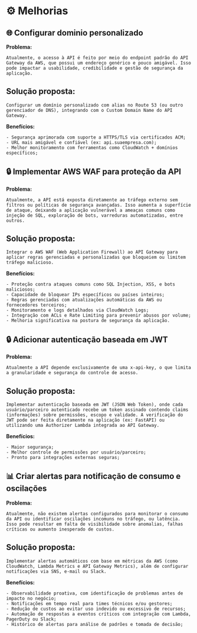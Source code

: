 # ⚙️ Melhorias

## 🌐 Configurar dominio personalizado

**Problema:** 
```
Atualmente, o acesso à API é feito por meio do endpoint padrão do API Gateway da AWS, que possui um endereço genérico e pouco amigável. Isso pode impactar a usabilidade, credibilidade e gestão de segurança da aplicação.
```

## Solução proposta:
```
Configurar um domínio personalizado com alias no Route 53 (ou outro gerenciador de DNS), integrando com o Custom Domain Name do API Gateway.
```

**Benefícios:** 
```
- Segurança aprimorada com suporte a HTTPS/TLS via certificados ACM;
- URL mais amigável e confiável (ex: api.suaempresa.com);
- Melhor monitoramento com ferramentas como CloudWatch + domínios específicos;
```

## 🔒 Implementar AWS WAF para proteção da API

**Problema:** 
```
Atualmente, a API está exposta diretamente ao tráfego externo sem filtros ou políticas de segurança avançadas. Isso aumenta a superfície de ataque, deixando a aplicação vulnerável a ameaças comuns como injeção de SQL, exploração de bots, varreduras automatizadas, entre outros.
```

## Solução proposta:
```
Integrar o AWS WAF (Web Application Firewall) ao API Gateway para aplicar regras gerenciadas e personalizadas que bloqueiem ou limitem tráfego malicioso.
```

**Benefícios:** 
```
- Proteção contra ataques comuns como SQL Injection, XSS, e bots maliciosos;
- Capacidade de bloquear IPs específicos ou países inteiros;
- Regras gerenciadas com atualizações automáticas da AWS ou fornecedores terceiros;
- Monitoramento e logs detalhados via CloudWatch Logs;
- Integração com ACLs e Rate Limiting para prevenir abusos por volume;
- Melhoria significativa na postura de segurança da aplicação.
```

## 🔒 Adicionar autenticação baseada em JWT

**Problema:** 
```
Atualmente a API depende exclusivamente de uma x-api-key, o que limita a granularidade e segurança do controle de acesso.
```

## Solução proposta:
```
Implementar autenticação baseada em JWT (JSON Web Token), onde cada usuário/parceiro autenticado recebe um token assinado contendo claims (informações) sobre permissões, escopo e validade. A verificação do JWT pode ser feita diretamente na aplicação (ex: FastAPI) ou utilizando uma Authorizer Lambda integrada ao API Gateway.

```

**Benefícios:** 
```
- Maior segurança;
- Melhor controle de permissões por usuário/parceiro;
- Pronto para integrações externas seguras;
```

## 📊 Criar alertas para notificação de consumo e oscilações

**Problema:** 
```
Atualmente, não existem alertas configurados para monitorar o consumo da API ou identificar oscilações incomuns no tráfego, ou latência. Isso pode resultar em falta de visibilidade sobre anomalias, falhas críticas ou aumento inesperado de custos.
```

## Solução proposta:
```
Implementar alertas automáticos com base em métricas da AWS (como CloudWatch, Lambda Metrics e API Gateway Metrics), além de configurar notificações via SNS, e-mail ou Slack.
```

**Benefícios:** 
```
- Observabilidade proativa, com identificação de problemas antes de impacto no negócio;
- Notificações em tempo real para times técnicos e/ou gestores;
- Redução de custos ao evitar uso indevido ou excessivo de recursos;
- Automação de respostas a eventos críticos com integração com Lambda, PagerDuty ou Slack;
- Histórico de alertas para análise de padrões e tomada de decisão;
```